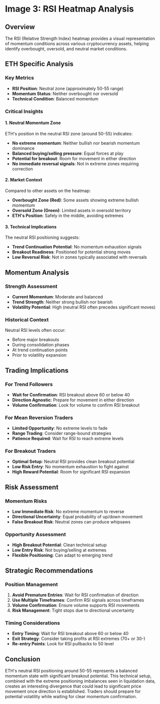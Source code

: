 # Image 3: RSI Heatmap Analysis

## Overview
The RSI (Relative Strength Index) heatmap provides a visual representation of momentum conditions across various cryptocurrency assets, helping identify overbought, oversold, and neutral market conditions.

## ETH Specific Analysis

### Key Metrics
- **RSI Position**: Neutral zone (approximately 50-55 range)
- **Momentum Status**: Neither overbought nor oversold
- **Technical Condition**: Balanced momentum

### Critical Insights

#### 1. Neutral Momentum Zone
ETH's position in the neutral RSI zone (around 50-55) indicates:
- **No extreme momentum**: Neither bullish nor bearish momentum dominance
- **Balanced buying/selling pressure**: Equal forces at play
- **Potential for breakout**: Room for movement in either direction
- **No immediate reversal signals**: Not in extreme zones requiring correction

#### 2. Market Context
Compared to other assets on the heatmap:
- **Overbought Zone (Red)**: Some assets showing extreme bullish momentum
- **Oversold Zone (Green)**: Limited assets in oversold territory
- **ETH's Position**: Safely in the middle, avoiding extremes

#### 3. Technical Implications
The neutral RSI positioning suggests:
- **Trend Continuation Potential**: No momentum exhaustion signals
- **Breakout Readiness**: Positioned for potential strong moves
- **Low Reversal Risk**: Not in zones typically associated with reversals

## Momentum Analysis

### Strength Assessment
- **Current Momentum**: Moderate and balanced
- **Trend Strength**: Neither strong bullish nor bearish
- **Volatility Potential**: High (neutral RSI often precedes significant moves)

### Historical Context
Neutral RSI levels often occur:
- Before major breakouts
- During consolidation phases
- At trend continuation points
- Prior to volatility expansion

## Trading Implications

### For Trend Followers
- **Wait for Confirmation**: RSI breakout above 60 or below 40
- **Direction Agnostic**: Prepare for movement in either direction
- **Volume Confirmation**: Look for volume to confirm RSI breakout

### For Mean Reversion Traders
- **Limited Opportunity**: No extreme levels to fade
- **Range Trading**: Consider range-bound strategies
- **Patience Required**: Wait for RSI to reach extreme levels

### For Breakout Traders
- **Optimal Setup**: Neutral RSI provides clean breakout potential
- **Low Risk Entry**: No momentum exhaustion to fight against
- **High Reward Potential**: Room for significant RSI expansion

## Risk Assessment

### Momentum Risks
- **Low Immediate Risk**: No extreme momentum to reverse
- **Directional Uncertainty**: Equal probability of up/down movement
- **False Breakout Risk**: Neutral zones can produce whipsaws

### Opportunity Assessment
- **High Breakout Potential**: Clean technical setup
- **Low Entry Risk**: Not buying/selling at extremes
- **Flexible Positioning**: Can adapt to emerging trend

## Strategic Recommendations

### Position Management
1. **Avoid Premature Entries**: Wait for RSI confirmation of direction
2. **Use Multiple Timeframes**: Confirm RSI signals across timeframes
3. **Volume Confirmation**: Ensure volume supports RSI movements
4. **Risk Management**: Tight stops due to directional uncertainty

### Timing Considerations
- **Entry Timing**: Wait for RSI breakout above 60 or below 40
- **Exit Strategy**: Consider taking profits at RSI extremes (70+ or 30-)
- **Re-entry Points**: Look for RSI pullbacks to 50 level

## Conclusion
ETH's neutral RSI positioning around 50-55 represents a balanced momentum state with significant breakout potential. This technical setup, combined with the extreme positioning imbalances seen in liquidation data, creates an interesting divergence that could lead to significant price movement once direction is established. Traders should prepare for potential volatility while waiting for clear momentum confirmation.

